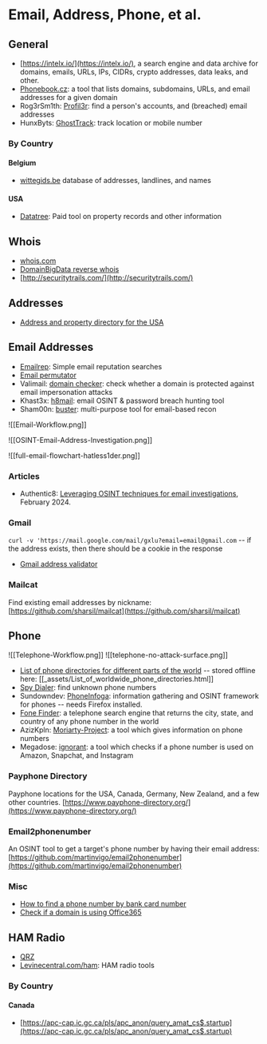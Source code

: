 # Email, Address, Phone, et al.
## General
* [https://intelx.io/](https://intelx.io/), a search engine and data archive for domains, emails, URLs, IPs, CIDRs, crypto addresses, data leaks, and other.
* [Phonebook.cz](https://phonebook.cz/): a tool that lists domains, subdomains, URLs, and email addresses for a given domain
* Rog3rSm1th: [Profil3r](https://github.com/Rog3rSm1th/Profil3r): find a person's accounts, and (breached) email addresses
* HunxByts: [GhostTrack](https://github.com/HunxByts/GhostTrack): track location or mobile number
### By Country
#### Belgium
* [wittegids.be](https://www.wittegids.be/) database of addresses, landlines, and names
#### USA
* [Datatree](https://web.datatree.com/): Paid tool on property records and other information
## Whois
* [whois.com](https://whois.com)
* [DomainBigData reverse whois](http://domainbigdata.com/)
* [http://securitytrails.com/](http://securitytrails.com/)
## Addresses
* [Address and property directory for the USA](https://homemetry.com/)
## Email Addresses
* [Emailrep](https://emailrep.io/): Simple email reputation searches
* [Email permutator](http://metricsparrow.com/toolkit/email-permutator/)
* Valimail: [domain checker](https://domain-checker.valimail.com/dmarc/): check whether a domain is protected against email impersonation attacks
* Khast3x: [h8mail](https://github.com/khast3x/h8mail): email OSINT & password breach hunting tool
* Sham00n: [buster](https://github.com/sham00n/buster): multi-purpose tool for email-based recon

![[Email-Workflow.png]]

![[OSINT-Email-Address-Investigation.png]]

![[full-email-flowchart-hatless1der.png]]
### Articles
* Authentic8: [Leveraging OSINT techniques for email investigations](https://www.authentic8.com/blog/osint-techniques-email-investigations), February 2024.
### Gmail
`curl -v 'https://mail.google.com/mail/gxlu?email=email@gmail.com` -- if the address exists, then there should be a cookie in the response

* [Gmail address validator](https://github.com/codedbrain/gmailify/)
### Mailcat
Find existing email addresses by nickname: [https://github.com/sharsil/mailcat](https://github.com/sharsil/mailcat)

## Phone
![[Telephone-Workflow.png]]
![[telephone-no-attack-surface.png]]
* [List of phone directories for different parts of the world](https://translate.google.com/translate?sl=auto&tl=en&u=https://om.1881.no/nyttige-sider/kataloger-i-utlandet) -- stored offline here: [[_assets/List_of_worldwide_phone_directories.html]]
* [Spy Dialer](https://www.spydialer.com/): find unknown phone numbers
* Sundowndev: [PhoneInfoga](https://github.com/sundowndev/PhoneInfoga): information gathering and OSINT framework for phones -- needs Firefox installed.
* [Fone Finder](http://fonefinder.net/): a telephone search engine that returns the city, state, and country of any phone number in the world
* AzizKpln: [Moriarty-Project](https://github.com/AzizKpln/Moriarty-Project): a tool which gives information on phone numbers
* Megadose: [ignorant](https://github.com/megadose/ignorant): a tool which checks if a phone number is used on Amazon, Snapchat, and Instagram
### Payphone Directory
Payphone locations for the USA, Canada, Germany, New Zealand, and a few other countries.
[https://www.payphone-directory.org/](https://www.payphone-directory.org/)
### Email2phonenumber
An OSINT tool to get a target's phone number by having their email address: [https://github.com/martinvigo/email2phonenumber](https://github.com/martinvigo/email2phonenumber)
### Misc
* [How to find a phone number by bank card number](https://twitter.com/HowToFind_bot/status/1421121449683820548)
* [Check if a domain is using Office365](https://github.com/nixintel/o365chk/)
## HAM Radio
* [QRZ](https://www.qrz.com/)
* [Levinecentral.com/ham](https://levinecentral.com/ham/): HAM radio tools
### By Country
#### Canada
* [https://apc-cap.ic.gc.ca/pls/apc_anon/query_amat_cs$.startup](https://apc-cap.ic.gc.ca/pls/apc_anon/query_amat_cs$.startup)